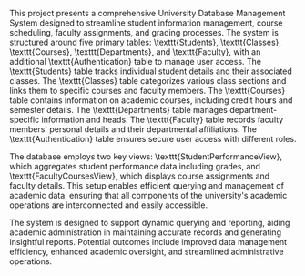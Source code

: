 This project presents a comprehensive University Database Management System designed to streamline student information management, course scheduling, faculty assignments, and grading processes. The system is structured around five primary tables: \texttt{Students}, \texttt{Classes}, \texttt{Courses}, \texttt{Departments}, and \texttt{Faculty}, with an additional \texttt{Authentication} table to manage user access. The \texttt{Students} table tracks individual student details and their associated classes. The \texttt{Classes} table categorizes various class sections and links them to specific courses and faculty members. The \texttt{Courses} table contains information on academic courses, including credit hours and semester details. The \texttt{Departments} table manages department-specific information and heads. The \texttt{Faculty} table records faculty members' personal details and their departmental affiliations. The \texttt{Authentication} table ensures secure user access with different roles.

The database employs two key views: \texttt{StudentPerformanceView}, which aggregates student performance data including grades, and \texttt{FacultyCoursesView}, which displays course assignments and faculty details. This setup enables efficient querying and management of academic data, ensuring that all components of the university's academic operations are interconnected and easily accessible.

The system is designed to support dynamic querying and reporting, aiding academic administration in maintaining accurate records and generating insightful reports. Potential outcomes include improved data management efficiency, enhanced academic oversight, and streamlined administrative operations.
